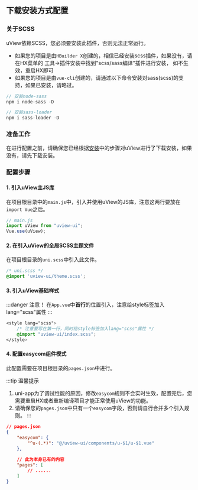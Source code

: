 ## 下载安装方式配置

### 关于SCSS

uView依赖SCSS，您必须要安装此插件，否则无法正常运行。

- 如果您的项目是由`HBuilder X`创建的，相信已经安装scss插件，如果没有，请在HX菜单的 工具->插件安装中找到"scss/sass编译"插件进行安装，
如不生效，重启HX即可
- 如果您的项目是由`vue-cli`创建的，请通过以下命令安装对sass(scss)的支持，如果已安装，请略过。

```js
// 安装node-sass
npm i node-sass -D

// 安装sass-loader
npm i sass-loader -D
```

### 准备工作

在进行配置之前，请确保您已经根据[安装](/components/install.html)中的步骤对uView进行了下载安装，如果没有，请先下载安装。


### 配置步骤

#### 1. 引入uView主JS库

在项目根目录中的`main.js`中，引入并使用uView的JS库，注意这两行要放在`import Vue`之后。

```js
// main.js
import uView from "uview-ui";
Vue.use(uView);
```


#### 2. 在引入uView的全局SCSS主题文件

在项目根目录的`uni.scss`中引入此文件。

```css
/* uni.scss */
@import 'uview-ui/theme.scss';
```


#### 3. 引入uView基础样式

:::danger 注意！
在`App.vue`中**首行**的位置引入，注意给style标签加入lang="scss"属性
:::

```css
<style lang="scss">
	/* 注意要写在第一行，同时给style标签加入lang="scss"属性 */
	@import "uview-ui/index.scss";
</style>
```


#### 4. 配置easycom组件模式

此配置需要在项目根目录的`pages.json`中进行。

:::tip 温馨提示
1. uni-app为了调试性能的原因，修改`easycom`规则不会实时生效，配置完后，您需要重启HX或者重新编译项目才能正常使用uView的功能。
2. 请确保您的`pages.json`中只有一个`easycom`字段，否则请自行合并多个引入规则。
:::

```json
// pages.json
{
	"easycom": {
		"^u-(.*)": "@/uview-ui/components/u-$1/u-$1.vue"
	},
	
	// 此为本身已有的内容
	"pages": [
		// ......
	]
}
```